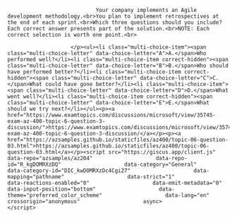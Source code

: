 <p class="card-text">
							
								Your company implements an Agile development methodology.<br>You plan to implement retrospectives at the end of each sprint.<br>Which three questions should you include? Each correct answer presents part of the solution.<br>NOTE: Each correct selection is worth one point.<br>
							
						</p><ul><li class="multi-choice-item"><span class="multi-choice-letter" data-choice-letter="A">A.</span>Who performed well?</li><li class="multi-choice-item correct-hidden"><span class="multi-choice-letter" data-choice-letter="B">B.</span>Who should have performed better?</li><li class="multi-choice-item correct-hidden"><span class="multi-choice-letter" data-choice-letter="C">C.</span>What could have gone better?</li><li class="multi-choice-item"><span class="multi-choice-letter" data-choice-letter="D">D.</span>What went well?</li><li class="multi-choice-item correct-hidden"><span class="multi-choice-letter" data-choice-letter="E">E.</span>What should we try next?</li></ul><p><a href="https://www.examtopics.com/discussions/microsoft/view/35745-exam-az-400-topic-6-question-3-discussion/">https://www.examtopics.com/discussions/microsoft/view/35745-exam-az-400-topic-6-question-3-discussion/</a></p><p><a href="https://azsamples.github.io/staticfiles/az400/topic-06-question-03.html">https://azsamples.github.io/staticfiles/az400/topic-06-question-03.html</a></p><script src="https://giscus.app/client.js"                    data-repo="azsamples/az204"                    data-repo-id="R_kgDOMRXzDQ"                    data-category="General"                    data-category-id="DIC_kwDOMRXzDc4Cgi27"                    data-mapping="pathname"                    data-strict="1"                    data-reactions-enabled="0"                    data-emit-metadata="0"                    data-input-position="bottom"                    data-theme="preferred_color_scheme"                    data-lang="en"                    crossorigin="anonymous"                    async>                    </script>